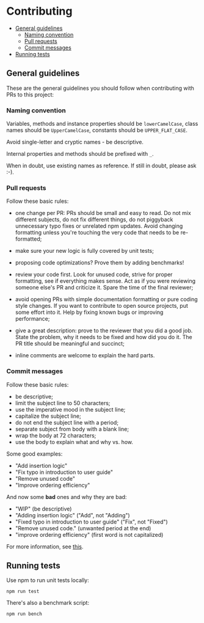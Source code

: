 
# Contributing

- [General guidelines](#general-guidelines)
  - [Naming convention](#naming-convention)
  - [Pull requests](#pull-requests)
  - [Commit messages](#commit-messages)
- [Running tests](#running-tests)

## General guidelines

These are the general guidelines you should follow when contributing with PRs to this project:

### Naming convention

Variables, methods and instance properties should be `lowerCamelCase`, class names should be `UpperCamelCase`, constants should be `UPPER_FLAT_CASE`.

Avoid single-letter and cryptic names - be descriptive.

Internal properties and methods should be prefixed with `_`.

When in doubt, use existing names as reference. If still in doubt, please ask :-).

### Pull requests

Follow these basic rules:

- one change per PR: PRs should be small and easy to read. Do not mix different subjects, do not fix different things, do not piggyback unnecessary typo fixes or unrelated npm updates. Avoid changing formatting unless you're touching the very code that needs to be re-formatted;

- make sure your new logic is fully covered by unit tests;

- proposing code optimizations? Prove them by adding benchmarks!

- review your code first. Look for unused code, strive for proper formatting, see if everything makes sense. Act as if you were reviewing someone else's PR and criticize it. Spare the time of the final reviewer;

- avoid opening PRs with simple documentation formatting or pure coding style changes. If you want to contribute to open source projects, put some effort into it. Help by fixing known bugs or improving performance;

- give a great description: prove to the reviewer that you did a good job. State the problem, why it needs to be fixed and how did you do it. The PR title should be meaningful and succinct;

- inline comments are welcome to explain the hard parts.

### Commit messages

Follow these basic rules:

* be descriptive;
* limit the subject line to 50 characters;
* use the imperative mood in the subject line;
* capitalize the subject line;
* do not end the subject line with a period;
* separate subject from body with a blank line;
* wrap the body at 72 characters;
* use the body to explain what and why vs. how.

Some good examples:

- "Add insertion logic"
- "Fix typo in introduction to user guide"
- "Remove unused code"
- "Improve ordering efficiency"

And now some **bad** ones and why they are bad:

- "WIP" (be descriptive)
- "Adding insertion logic" ("Add", not "Adding")
- "Fixed typo in introduction to user guide" ("Fix", not "Fixed")
- "Remove unused code." (unwanted period at the end)
- "improve ordering efficiency" (first word is not capitalized)

For more information, see [this](https://chris.beams.io/posts/git-commit/).

## Running tests

Use npm to run unit tests locally:

    npm run test

There's also a benchmark script:

    npm run bench
